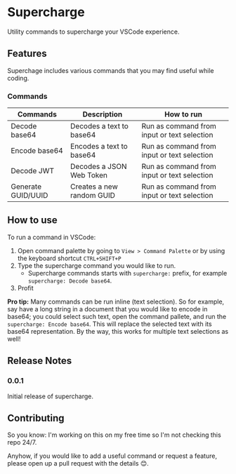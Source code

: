 # Supercharge

Utility commands to supercharge your VSCode experience.

## Features

Superchage includes various commands that you may find useful while coding.

### Commands

| Commands           | Description               | How to run                                  |
|--------------------|---------------------------|---------------------------------------------|
| Decode base64      | Decodes a text to base64  | Run as command from input or text selection |
| Encode base64      | Encodes a text to base64  | Run as command from input or text selection |
| Decode JWT         | Decodes a JSON Web Token  | Run as command from input or text selection |
| Generate GUID/UUID | Creates a new random GUID | Run as command from input or text selection |

## How to use

To run a command in VSCode:

1. Open command palette by going to `View > Command Palette` or by using the keyboard shortcut `CTRL+SHIFT+P`
2. Type the supercharge command you would like to run.
    - Supercharge commands starts with `supercharge:` prefix, for example `supercharge: Decode base64`.
3. Profit

**Pro tip:** Many commands can be run inline (text selection). So for example, say have a long string in a document that you would like to encode in base64; you could select such text, open the command pallete, and run the `supercharge: Encode base64`. This will replace the selected text with its base64 representation. By the way, this works for multiple text selections as well!


## Release Notes

### 0.0.1

Initial release of supercharge.

## Contributing

So you know: I'm working on this on my free time so I'm not checking this repo 24/7. 

Anyhow, if you would like to add a useful command or request a feature, please open up a pull request with the details 😊.